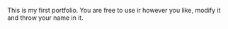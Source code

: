 This is my first portfolio. You are free to use ir however you like, modify it and throw your name in it.
